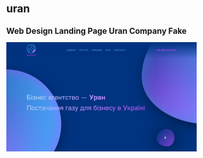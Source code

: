 # uran
## Web Design Landing Page Uran  Company Fake


![Screen](images/Screenshot-2022-01-02-at-12-26-41-NewPage.png)

